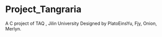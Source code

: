 # Project_Tangraria
A C project of TAQ , Jilin University
Designed by PlatoEinsYu, Fjy, Onion, Merlyn.
